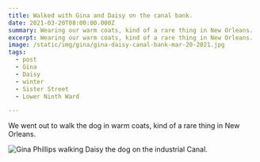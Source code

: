 ```yaml
---
title: Walked with Gina and Daisy on the canal bank.
date: 2021-03-20T08:00:00.000Z
summary: Wearing our warm coats, kind of a rare thing in New Orleans.
excerpt: Wearing our warm coats, kind of a rare thing in New Orleans.
image: /static/img/gina/gina-daisy-canal-bank-mar-20-2021.jpg
tags:
  - post 
  - Gina
  - Daisy
  - winter
  - Sister Street
  - Lower Ninth Ward

---
```


We went out to walk the dog in warm coats, kind of a rare thing in New Orleans.

![Gina Phillips walking Daisy the dog on the industrial Canal.](/static/img/gina/gina-daisy-canal-bank-mar-20-2021.jpg "Gina Phillips walking Daisy the dog on the industrial Canal.")
